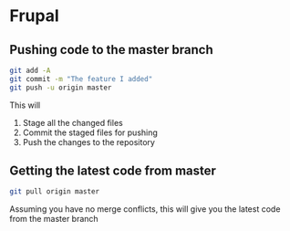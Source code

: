 # Frupal


## Pushing code to the master branch

```bash
git add -A
git commit -m "The feature I added"
git push -u origin master
```

This will
1) Stage all the changed files
2) Commit the staged files for pushing
3) Push the changes to the repository


## Getting the latest code from master

```bash
git pull origin master
```

Assuming you have no merge conflicts, this will give you the latest code from the master branch
